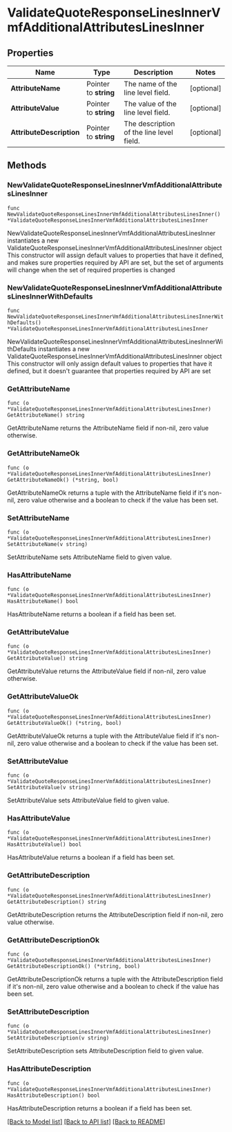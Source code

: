 # ValidateQuoteResponseLinesInnerVmfAdditionalAttributesLinesInner

## Properties

Name | Type | Description | Notes
------------ | ------------- | ------------- | -------------
**AttributeName** | Pointer to **string** | The name of the line level field. | [optional] 
**AttributeValue** | Pointer to **string** | The value of the line level field. | [optional] 
**AttributeDescription** | Pointer to **string** | The description of the line level field. | [optional] 

## Methods

### NewValidateQuoteResponseLinesInnerVmfAdditionalAttributesLinesInner

`func NewValidateQuoteResponseLinesInnerVmfAdditionalAttributesLinesInner() *ValidateQuoteResponseLinesInnerVmfAdditionalAttributesLinesInner`

NewValidateQuoteResponseLinesInnerVmfAdditionalAttributesLinesInner instantiates a new ValidateQuoteResponseLinesInnerVmfAdditionalAttributesLinesInner object
This constructor will assign default values to properties that have it defined,
and makes sure properties required by API are set, but the set of arguments
will change when the set of required properties is changed

### NewValidateQuoteResponseLinesInnerVmfAdditionalAttributesLinesInnerWithDefaults

`func NewValidateQuoteResponseLinesInnerVmfAdditionalAttributesLinesInnerWithDefaults() *ValidateQuoteResponseLinesInnerVmfAdditionalAttributesLinesInner`

NewValidateQuoteResponseLinesInnerVmfAdditionalAttributesLinesInnerWithDefaults instantiates a new ValidateQuoteResponseLinesInnerVmfAdditionalAttributesLinesInner object
This constructor will only assign default values to properties that have it defined,
but it doesn't guarantee that properties required by API are set

### GetAttributeName

`func (o *ValidateQuoteResponseLinesInnerVmfAdditionalAttributesLinesInner) GetAttributeName() string`

GetAttributeName returns the AttributeName field if non-nil, zero value otherwise.

### GetAttributeNameOk

`func (o *ValidateQuoteResponseLinesInnerVmfAdditionalAttributesLinesInner) GetAttributeNameOk() (*string, bool)`

GetAttributeNameOk returns a tuple with the AttributeName field if it's non-nil, zero value otherwise
and a boolean to check if the value has been set.

### SetAttributeName

`func (o *ValidateQuoteResponseLinesInnerVmfAdditionalAttributesLinesInner) SetAttributeName(v string)`

SetAttributeName sets AttributeName field to given value.

### HasAttributeName

`func (o *ValidateQuoteResponseLinesInnerVmfAdditionalAttributesLinesInner) HasAttributeName() bool`

HasAttributeName returns a boolean if a field has been set.

### GetAttributeValue

`func (o *ValidateQuoteResponseLinesInnerVmfAdditionalAttributesLinesInner) GetAttributeValue() string`

GetAttributeValue returns the AttributeValue field if non-nil, zero value otherwise.

### GetAttributeValueOk

`func (o *ValidateQuoteResponseLinesInnerVmfAdditionalAttributesLinesInner) GetAttributeValueOk() (*string, bool)`

GetAttributeValueOk returns a tuple with the AttributeValue field if it's non-nil, zero value otherwise
and a boolean to check if the value has been set.

### SetAttributeValue

`func (o *ValidateQuoteResponseLinesInnerVmfAdditionalAttributesLinesInner) SetAttributeValue(v string)`

SetAttributeValue sets AttributeValue field to given value.

### HasAttributeValue

`func (o *ValidateQuoteResponseLinesInnerVmfAdditionalAttributesLinesInner) HasAttributeValue() bool`

HasAttributeValue returns a boolean if a field has been set.

### GetAttributeDescription

`func (o *ValidateQuoteResponseLinesInnerVmfAdditionalAttributesLinesInner) GetAttributeDescription() string`

GetAttributeDescription returns the AttributeDescription field if non-nil, zero value otherwise.

### GetAttributeDescriptionOk

`func (o *ValidateQuoteResponseLinesInnerVmfAdditionalAttributesLinesInner) GetAttributeDescriptionOk() (*string, bool)`

GetAttributeDescriptionOk returns a tuple with the AttributeDescription field if it's non-nil, zero value otherwise
and a boolean to check if the value has been set.

### SetAttributeDescription

`func (o *ValidateQuoteResponseLinesInnerVmfAdditionalAttributesLinesInner) SetAttributeDescription(v string)`

SetAttributeDescription sets AttributeDescription field to given value.

### HasAttributeDescription

`func (o *ValidateQuoteResponseLinesInnerVmfAdditionalAttributesLinesInner) HasAttributeDescription() bool`

HasAttributeDescription returns a boolean if a field has been set.


[[Back to Model list]](../README.md#documentation-for-models) [[Back to API list]](../README.md#documentation-for-api-endpoints) [[Back to README]](../README.md)


